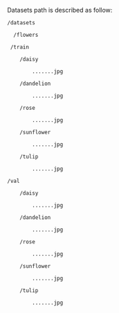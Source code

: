 Datasets path is described as follow: 

    /datasets
 
      /flowers
			
	 /train
				
		/daisy 
					
			.......jpg 
						
		/dandelion 
			
			.......jpg 
						
	    /rose  
					
		    .......jpg  
						
		/sunflower   
					
			.......jpg   
						
	    /tulip   
					
			.......jpg   
						
	/val   
				
	    /daisy   
					
			.......jpg   
						
	    /dandelion   
					
			.......jpg   
						
		/rose   
					
			.......jpg   
						
		/sunflower   
					
			.......jpg   
						
		/tulip   
					
			.......jpg
